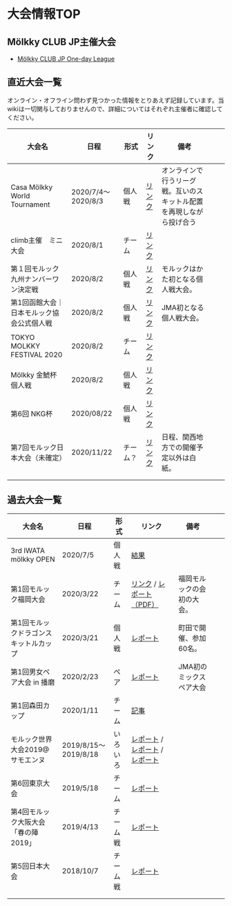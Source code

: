 # 大会情報TOP

## Mölkky CLUB JP主催大会

- [Mölkky CLUB JP One-day League](https://w.atwiki.jp/molkky_strategy/?page=%E3%80%90%E5%A4%A7%E4%BC%9A%E3%80%91M%C3%B6lkky%20CLUB%20JP%20One-day%20League)

## 直近大会一覧

オンライン・オフライン問わず見つかった情報をとりあえず記録しています。当wikiは一切関与しておりませんので、詳細についてはそれぞれ主催者に確認してください。

| 大会名                                    | 日程               | 形式     | リンク                                                                  | 備考                                                                 |     |     |
| ----------------------------------------- | ------------------ | -------- | ----------------------------------------------------------------------- | -------------------------------------------------------------------- | --- | --- |
| Casa Mölkky World Tournament              | 2020/7/4～2020/8/3 | 個人戦   | [リンク](https://www.facebook.com/events/296571791742416/)              | オンラインで行うリーグ戦。互いのスキットル配置を再現しながら投げ合う |     |     |
| climb主催　ミニ大会                       | 2020/8/1           | チーム   | [リンク](https://twitter.com/smartphone0930/status/1277208997108477952) |                                                                      |     |     |
| 第１回モルック九州ナンバーワン決定戦      | 2020/8/2           | 個人戦   | [リンク](https://molkky.jp/tournament/6319/)                            | モルックはかた初となる個人戦大会。                                   |     |     |
| 第1回函館大会｜日本モルック協会公式個人戦 | 2020/8/2           | 個人戦   | [リンク](https://molkky.jp/tournament/6301/)                            | JMA初となる個人戦大会。                                              |     |     |
| TOKYO MOLKKY FESTIVAL 2020                | 2020/8/2           | チーム   | [リンク](https://twitter.com/rentalmolkky/status/1277980398719397888)   |                                                                      |     |     |
| Mölkky 金鯱杯 個人戦                      | 2020/8/2           | 個人戦   | [リンク](https://twitter.com/kinakomof10131/status/1280837588232753152) |                                                                      |     |     |
| 第6回 NKG杯                               | 2020/08/22         | 個人戦   | [リンク](https://twitter.com/zugakousakuka/status/1279763363858276352)  |                                                                      |     |     |
| 第7回モルック日本大会（未確定）           | 2020/11/22         | チーム？ | [リンク](https://molkky.jp/tournament/6198/)                            | 日程、関西地方での開催予定以外は白紙。                               |     |     |
|                                           |                    |          |                                                                         |                                                                      |     |     |
|                                           |                    |          |                                                                         |                                                                      |     |     |

## 過去大会一覧

| 大会名                                | 日程                 | 形式     | リンク                                                                                                                               | 備考                       |     |     |
| ------------------------------------- | -------------------- | -------- | ------------------------------------------------------------------------------------------------------------------------------------ | -------------------------- | --- | --- |
| 3rd IWATA mölkky OPEN                 | 2020/7/5             | 個人戦   | [結果](https://twitter.com/iwatamolkky/status/1279695561839394816)                                                                   |                            |     |     |
| 第1回モルック福岡大会                 | 2020/3/22            | チーム   | [リンク](https://molkky.jp/report/5991/) / [レポート（PDF）](https://drive.google.com/file/d/14OPrGhdsiW7kvXxuAFk85huab0BQNYs-/view) | 福岡モルックの会初の大会。 |     |     |
| 第1回モルックドラゴンスキットルカップ | 2020/3/21            | 個人戦   | [レポート](https://molkky.jp/tournament/6022/)                                                                                       | 町田で開催、参加60名。     |     |     |
| 第1回男女ペア大会 in 播磨             | 2020/2/23            | ペア     | [レポート](https://molkky.jp/tournament/5839/)                                                                                       | JMA初のミックスペア大会    |     |     |
| 第1回森田カップ                       | 2020/1/11            | チーム   | [記事](https://minorsports.jp/2020/01/12/moritacup2020/)                                                                             |                            |     |     |
| モルック世界大会2019@サモエンヌ       | 2019/8/15～2019/8/18 | いろいろ | [レポート](https://molkky.jp/report/4746/) / [レポート](https://molkky.jp/report/4711/) / [レポート](https://molkky.jp/report/4679/) |                            |     |     |
| 第6回東京大会                         | 2019/5/18            | チーム   | [レポート](https://molkky.jp/tournament/4058/)                                                                                       |                            |     |     |
| 第4回モルック大阪大会「春の陣2019」   | 2019/4/13            | チーム戦 | [レポート](https://molkky.jp/report/3946/)                                                                                           |                            |     |     |
| 第5回日本大会                         | 2018/10/7            | チーム戦 | [レポート](https://molkky.jp/report/3304/)                                                                                           |                            |     |     |
|                                       |                      |          |                                                                                                                                      |                            |     |     |
|                                       |                      |          |                                                                                                                                      |                            |     |     |


